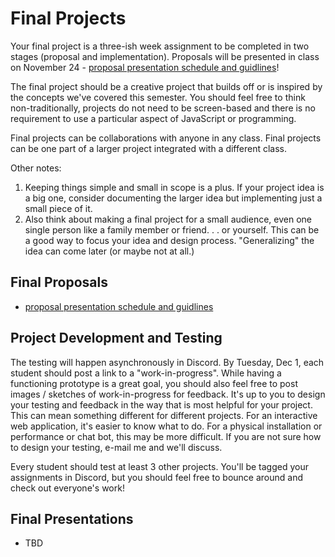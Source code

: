 # Final Projects

Your final project is a three-ish week assignment to be completed in two stages (proposal and implementation). Proposals will be presented in class on November 24 - [proposal presentation schedule and guidlines](proposals.md)!

The final project should be a creative project that builds off or is inspired by the concepts we've covered this semester. You should feel free to think non-traditionally, projects do not need to be screen-based and there is no requirement to use a particular aspect of JavaScript or programming.

Final projects can be collaborations with anyone in any class. Final projects can be one part of a larger project integrated with a different class.

Other notes:

1. Keeping things simple and small in scope is a plus. If your project idea is a big one, consider documenting the larger idea but implementing just a small piece of it.
2. Also think about making a final project for a small audience, even one single person like a family member or friend. . . or yourself. This can be a good way to focus your idea and design process. "Generalizing" the idea can come later (or maybe not at all.)

## Final Proposals

- [proposal presentation schedule and guidlines](proposals.md)

## Project Development and Testing

The testing will happen asynchronously in Discord. By Tuesday, Dec 1, each student should post a link to a "work-in-progress". While having a functioning prototype is a great goal, you should also feel free to post images / sketches of work-in-progress for feedback. It's up to you to design your testing and feedback in the way that is most helpful for your project. This can mean something different for different projects. For an interactive web application, it's easier to know what to do. For a physical installation or performance or chat bot, this may be more difficult. If you are not sure how to design your testing, e-mail me and we'll discuss.

Every student should test at least 3 other projects. You'll be tagged your assignments in Discord, but you should feel free to bounce around and check out everyone's work!

## Final Presentations

* TBD
